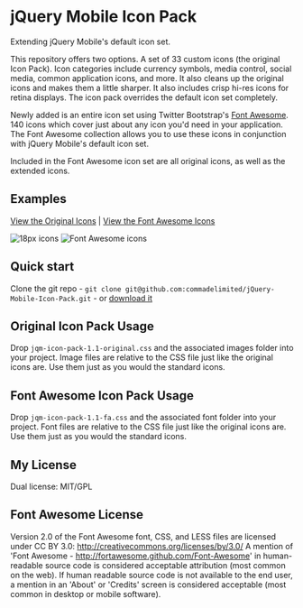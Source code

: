 # jQuery Mobile Icon Pack

Extending jQuery Mobile's default icon set.

This repository offers two options. A set of 33 custom icons (the original Icon Pack). Icon categories include currency symbols, media control, social media, common application icons, and more. It also cleans up the original icons and makes them a little sharper. It also includes crisp hi-res icons for retina displays. The icon pack overrides the default icon set completely.

Newly added is an entire icon set using Twitter Bootstrap's [Font Awesome](http://fortawesome.github.com/Font-Awesome/). 140 icons which cover just about any icon you'd need in your application. The Font Awesome collection allows you to use these icons in conjunction with jQuery Mobile's default icon set.

Included in the Font Awesome icon set are all original icons, as well as the extended icons.

## Examples

[View the Original Icons](http://andymatthews.net/code/jQuery-Mobile-Icon-Pack/original/) | [View the Font Awesome Icons](http://andymatthews.net/code/jQuery-Mobile-Icon-Pack/font-awesome/)

![18px icons](http://andymatthews.net/code/jquery-mobile-icon-pack/original/images/icons-18-black-pack.png)
![Font Awesome icons](http://andymatthews.net/code/jquery-mobile-icon-pack/font-awesome/faicons.png)


## Quick start

Clone the git repo - `git clone git@github.com:commadelimited/jQuery-Mobile-Icon-Pack.git` - or [download it](https://github.com/commadelimited/jQuery-Mobile-Icon-Pack/zipball/master)

## Original Icon Pack Usage
Drop `jqm-icon-pack-1.1-original.css` and the associated images folder into your project. Image files are relative to the CSS file just like the original icons are. Use them just as you would the standard icons.

## Font Awesome Icon Pack Usage
Drop `jqm-icon-pack-1.1-fa.css` and the associated font folder into your project. Font files are relative to the CSS file just like the original icons are. Use them just as you would the standard icons.

## My License
Dual license: MIT/GPL

## Font Awesome License
Version 2.0 of the Font Awesome font, CSS, and LESS files are licensed under CC BY 3.0: http://creativecommons.org/licenses/by/3.0/ A mention of 'Font Awesome - http://fortawesome.github.com/Font-Awesome' in human-readable source code is considered acceptable attribution (most common on the web). If human readable source code is not available to the end user, a mention in an 'About' or 'Credits' screen is considered acceptable (most common in desktop or mobile software).
